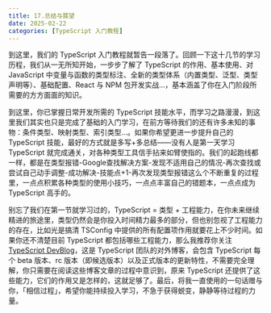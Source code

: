 ```yaml
---
title: 17.总结与展望
date: 2025-02-22
categories: [TypeScript 入门教程]
---
```

到这里，我们的 TypeScript 入门教程就暂告一段落了。回顾一下这十几节的学习历程，我们从一无所知开始，一步步了解了 TypeScript 的作用、基本使用、对 JavaScript 中变量与函数的类型标注、全新的类型体系（内置类型、泛型、类型声明等）、基础配置、React 与 NPM 包开发实战...，基本涵盖了你在入门阶段所需要的方方面面的知识。

到这里，你已掌握日常开发所需的 TypeScript 技能水平，而学习之路漫漫，到这里我们其实也只是完成了基础的入门学习，在前方等待我们的还有许多未知的事物：条件类型、映射类型、索引类型...。如果你希望更进一步提升自己的 TypeScript 技能，最好的方式就是多写+多总结——没有人是第一天学习 TypeScript 就完成通关，对各种类型工具信手拈来如臂使指的。我们的起跑线都一样，都是在类型报错-Google查找解决方案-发现不适用自己的情况-再次查找或尝试自己动手调整-成功解决-技能点+1-再次发现类型报错这么个不断重复的过程里，一点点积累各种类型的使用小技巧，一点点丰富自己的错题本，一点点成为 TypeScript 高手的。

别忘了我们在第一节就学习过的，TypeScript = 类型 + 工程能力，在你未来继续精进的旅途里，类型仍然会是你投入时间精力最多的部分，但也别忽视了工程能力的存在，比如光是搞清 TSConfig 中提供的所有配置项作用就要花上不少时间。如果你还不清楚目前 TypeScript 都包括哪些工程能力，那么我推荐你关注 [TypeScript DevBlog](https://devblogs.microsoft.com/typescript/)，这是 TypeScript 团队的对外博客，会包含 TypeScript 每个 beta 版本、rc 版本（即候选版本）以及正式版本的更新特性，不需要完全理解，你只需要在阅读这些博客文章的过程中意识到，原来 TypeScript 还提供了这些能力，它们的作用又是怎样的，这就足够了。最后，将我一直使用的一句话赠与你，「相信过程」，希望你能持续投入学习，不急于获得蜕变，静静等待过程的力量。